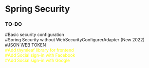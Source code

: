 # Spring Security

### TO-DO
<div style="color=green"> 
#Basic security configuration 
</div>
</div>
<div style="color=green"> 
#Spring Security without WebSecurityConfigurerAdapter (New 2022)
</div>
<div style="color=green"> 
#JSON WEB TOKEN
</div>
<div style="color:yellow"> 
#Add thymleaf library for frontend
</div>
<div style="color:yellow"> 
#Add Social sign-in with Facebook 
</div>
<div style="color:yellow"> 
#Add Social sign-in with Google 
</div>



